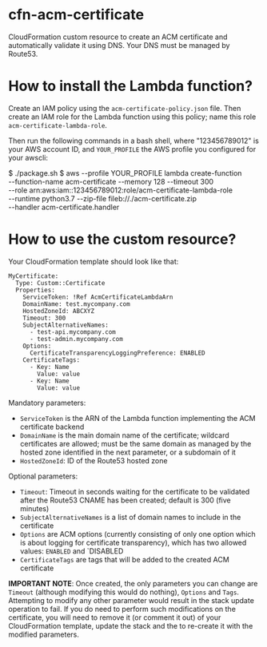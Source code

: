 cfn-acm-certificate
===================

CloudFormation custom resource to create an ACM certificate and
automatically validate it using DNS. Your DNS must be managed by
Route53.

How to install the Lambda function?
===================================

Create an IAM policy using the `acm-certificate-policy.json` file.
Then create an IAM role for the Lambda function using this policy;
name this role `acm-certificate-lambda-role`.

Then run the following commands in a bash shell, where "123456789012"
is your AWS account ID, and `YOUR_PROFILE` the AWS profile you
configured for your awscli:

$ ./package.sh
$ aws --profile YOUR_PROFILE lambda create-function \
    --function-name acm-certificate --memory 128 --timeout 300 \
    --role arn:aws:iam::123456789012:role/acm-certificate-lambda-role \
    --runtime python3.7 --zip-file fileb://./acm-certificate.zip \
    --handler acm-certificate.handler

How to use the custom resource?
===============================

Your CloudFormation template should look like that:

    MyCertificate:
      Type: Custom::Certificate
      Properties:
        ServiceToken: !Ref AcmCertificateLambdaArn
        DomainName: test.mycompany.com
        HostedZoneId: ABCXYZ
        Timeout: 300
        SubjectAlternativeNames:
          - test-api.mycompany.com
          - test-admin.mycompany.com
        Options:
          CertificateTransparencyLoggingPreference: ENABLED
        CertificateTags:
          - Key: Name
            Value: value
          - Key: Name
            Value: value

Mandatory parameters:
 - `ServiceToken` is the ARN of the Lambda function implementing the
   ACM certificate backend
 - `DomainName` is the main domain name of the certificate; wildcard
   certificates are allowed; must be the same domain as managed by the
   hosted zone identified in the next parameter, or a subdomain of it
 - `HostedZoneId`: ID of the Route53 hosted zone

Optional parameters:
 - `Timeout`: Timeout in seconds waiting for the certificate to be
   validated after the Route53 CNAME has been created; default is 300
   (five minutes)
 - `SubjectAlternativeNames` is a list of domain names to include in
   the certificate
 - `Options` are ACM options (currently consisting of only one option
   which is about logging for certificate transparency), which has two
   allowed values: `ENABLED` and `DISABLED
 - `CertificateTags` are tags that will be added to the created ACM
   certificate

**IMPORTANT NOTE**: Once created, the only parameters you can change
are `Timeout` (although modifying this would do nothing), `Options`
and `Tags`. Attempting to modify any other parameter would result in
the stack update operation to fail. If you do need to perform such
modifications on the certificate, you will need to remove it (or
comment it out) of your CloudFormation template, update the stack and
the to re-create it with the modified parameters.
